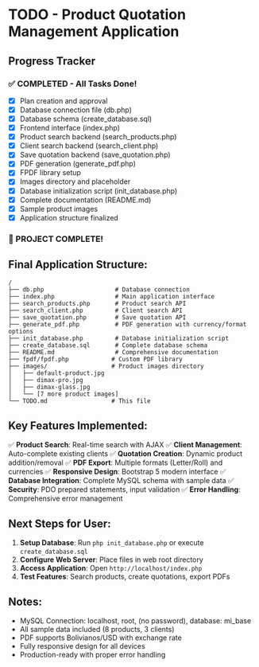 # TODO - Product Quotation Management Application

## Progress Tracker

### ✅ COMPLETED - All Tasks Done!
- [x] Plan creation and approval
- [x] Database connection file (db.php)
- [x] Database schema (create_database.sql)
- [x] Frontend interface (index.php)
- [x] Product search backend (search_products.php)
- [x] Client search backend (search_client.php)
- [x] Save quotation backend (save_quotation.php)
- [x] PDF generation (generate_pdf.php)
- [x] FPDF library setup
- [x] Images directory and placeholder
- [x] Database initialization script (init_database.php)
- [x] Complete documentation (README.md)
- [x] Sample product images
- [x] Application structure finalized

### 🎉 PROJECT COMPLETE!

## Final Application Structure:
```
/
├── db.php                    # Database connection
├── index.php                 # Main application interface
├── search_products.php       # Product search API
├── search_client.php         # Client search API
├── save_quotation.php        # Save quotation API
├── generate_pdf.php          # PDF generation with currency/format options
├── init_database.php         # Database initialization script
├── create_database.sql       # Complete database schema
├── README.md                 # Comprehensive documentation
├── fpdf/fpdf.php            # Custom PDF library
├── images/                  # Product images directory
│   ├── default-product.jpg
│   ├── dimax-pro.jpg
│   ├── dimax-glass.jpg
│   └── [7 more product images]
└── TODO.md                  # This file
```

## Key Features Implemented:
✅ **Product Search**: Real-time search with AJAX
✅ **Client Management**: Auto-complete existing clients
✅ **Quotation Creation**: Dynamic product addition/removal
✅ **PDF Export**: Multiple formats (Letter/Roll) and currencies
✅ **Responsive Design**: Bootstrap 5 modern interface
✅ **Database Integration**: Complete MySQL schema with sample data
✅ **Security**: PDO prepared statements, input validation
✅ **Error Handling**: Comprehensive error management

## Next Steps for User:
1. **Setup Database**: Run `php init_database.php` or execute `create_database.sql`
2. **Configure Web Server**: Place files in web root directory
3. **Access Application**: Open `http://localhost/index.php`
4. **Test Features**: Search products, create quotations, export PDFs

## Notes:
- MySQL Connection: localhost, root, (no password), database: mi_base
- All sample data included (8 products, 3 clients)
- PDF supports Bolivianos/USD with exchange rate
- Fully responsive design for all devices
- Production-ready with proper error handling
